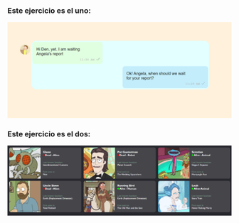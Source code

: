 ### Este ejercicio es el uno:
![Ejercicio 1](Page_screenshots_GRID/Page1.png)
### Este ejercicio es el dos:
![Ejercicio 2](Page_screenshots_GRID/Page2.png)
